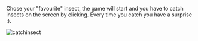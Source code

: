 Chose your "favourite" insect, the game will start and you have to catch insects on the screen by
                        clicking. Every time you catch you have a surprise :).

                        
![catchinsect](https://github.com/DolunayP/50Projects-25Days/assets/121766587/876a6eb2-7765-453c-afac-da19ad12bd8d)
